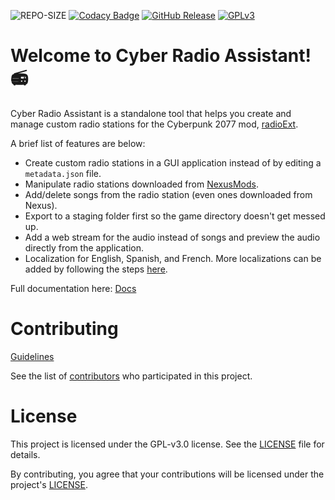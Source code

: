 ![REPO-SIZE](https://img.shields.io/github/repo-size/ethan-hann/CyberRadio-Assistant)
[![Codacy Badge](https://app.codacy.com/project/badge/Grade/210b2b0ad9a748a6a35e3f7048acdf95)](https://app.codacy.com/gh/ethan-hann/CyberRadio-Assistant/dashboard?utm_source=gh&utm_medium=referral&utm_content=&utm_campaign=Badge_grade)
[![GitHub Release](https://img.shields.io/github/v/release/ethan-hann/CyberRadio-Assistant?include_prereleases&display_name=release&style=flat)](https://github.com/ethan-hann/CyberRadio-Assistant/releases)
[![GPLv3](https://img.shields.io/static/v1.svg?label=📃%20License&message=GPL%20v3.0&color=informational)](https://choosealicense.com/licenses/gpl-3.0/)

# Welcome to Cyber Radio Assistant! 📻

Cyber Radio Assistant is a standalone tool that helps you create and manage custom radio stations for the Cyberpunk 2077 mod, [radioExt](https://www.nexusmods.com/cyberpunk2077/mods/4591).

A brief list of features are below:

- Create custom radio stations in a GUI application instead of by editing a `metadata.json` file.
- Manipulate radio stations downloaded from [NexusMods](https://www.nexusmods.com/cyberpunk2077/).
- Add/delete songs from the radio station (even ones downloaded from Nexus).
- Export to a staging folder first so the game directory doesn't get messed up.
- Add a web stream for the audio instead of songs and preview the audio directly from the application.
- Localization for English, Spanish, and French. More localizations can be added by following the steps [here](https://ethan-hann.github.io/CyberRadio-Assistant/docs/localization.html).

Full documentation here: [Docs](https://ethan-hann.github.io/CyberRadio-Assistant/)

# Contributing

[Guidelines](CONTRIBUTING.md)

See the list of [contributors](https://github.com/ethan-hann/CyberRadio-Assistant/graphs/contributors) who participated in this project.

# License

This project is licensed under the GPL-v3.0 license. See the [LICENSE](LICENSE) file for details.

By contributing, you agree that your contributions will be licensed under the project's [LICENSE](LICENSE).
